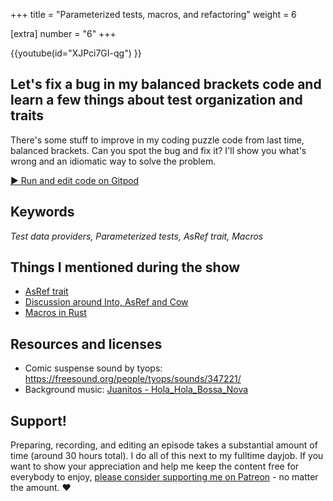 +++
title = "Parameterized tests, macros, and refactoring"
weight = 6

[extra]
number = "6"
+++

{{youtube(id="XJPci7GI-qg") }}

<h2> Let's fix a bug in my balanced brackets code and learn a few things about test organization and traits </h2>  

<p>
There's some stuff to improve in my coding puzzle code from last time, balanced brackets. Can you spot the bug and fix it? I'll show you what's wrong and an idiomatic way to solve the problem.


</p>

<a target="_blank" class="button"
href="https://gitpod.io/#https://github.com/hello-rust/show/tree/master/episode/6">&#x25b6;
Run and edit code on Gitpod</a>

## Keywords

*Test data providers, Parameterized tests, AsRef trait, Macros*

## Things I mentioned during the show

* [AsRef trait](https://doc.rust-lang.org/std/convert/trait.AsRef.html)
* [Discussion around Into, AsRef and Cow](https://users.rust-lang.org/t/idiomatic-string-parmeter-types-str-vs-asref-str-vs-into-string/7934/4)
* [Macros in Rust](https://doc.rust-lang.org/book/second-edition/appendix-04-macros.html)

## Resources and licenses

* Comic suspense sound by tyops: https://freesound.org/people/tyops/sounds/347221/
* Background music: [Juanitos - Hola_Hola_Bossa_Nova](http://freemusicarchive.org/music/Juanitos/)



## Support!

Preparing, recording, and editing an episode takes a substantial amount of time
(around 30 hours total). I do all of this next to my fulltime dayjob.
If you want to show your appreciation and help me keep the content free
for everybody to enjoy, [please consider supporting me on
Patreon](https://www.patreon.com/bePatron?c=1568097) - no matter the amount. ❤️